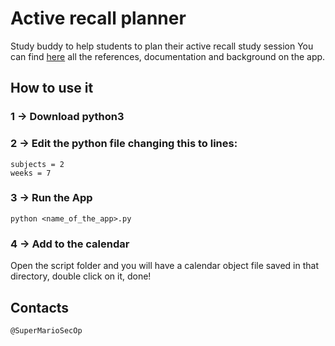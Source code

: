 # Active recall planner
Study buddy to help students to plan their active recall study session
You can find [here](https://github.com/SuperMarioOfficial/how-to-study-more-effectively) all the references, documentation and background on the app. 

## How to use it
###  1 -> Download python3
###  2 -> Edit the python file changing this to lines:
```  
subjects = 2
weeks = 7
 ```
###  3 -> Run the App
```
python <name_of_the_app>.py
```
###  4 -> Add to the calendar
Open the script folder and you will have a calendar object file saved in that directory, double click on it, done!

## Contacts
```@SuperMarioSecOp```
